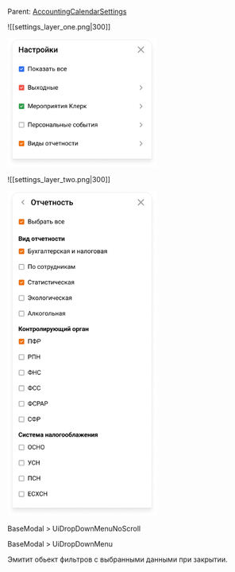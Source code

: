 Parent: [AccountingCalendarSettings](Settings.md)

![[settings_layer_one.png|300]]

<img src="../../assets/settings_layer_one.png" width="300">

![[settings_layer_two.png|300]]

<img src="../../assets/settings_layer_two.png" width="300">

BaseModal >  UiDropDownMenuNoScroll

BaseModal >  UiDropDownMenu

Эмитит обьект фильтров с выбранными данными при закрытии.